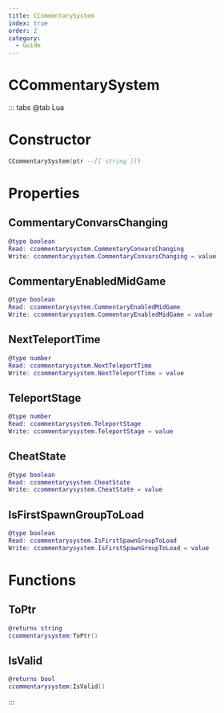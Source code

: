 ```yaml
---
title: CCommentarySystem
index: true
order: 2
category:
  - Guide
---
```


# CCommentarySystem

::: tabs
@tab Lua
# Constructor
```lua
CCommentarySystem(ptr --[[ string ]])
```
# Properties
## CommentaryConvarsChanging 
```lua
@type boolean
Read: ccommentarysystem.CommentaryConvarsChanging
Write: ccommentarysystem.CommentaryConvarsChanging = value
```
## CommentaryEnabledMidGame 
```lua
@type boolean
Read: ccommentarysystem.CommentaryEnabledMidGame
Write: ccommentarysystem.CommentaryEnabledMidGame = value
```
## NextTeleportTime 
```lua
@type number
Read: ccommentarysystem.NextTeleportTime
Write: ccommentarysystem.NextTeleportTime = value
```
## TeleportStage 
```lua
@type number
Read: ccommentarysystem.TeleportStage
Write: ccommentarysystem.TeleportStage = value
```
## CheatState 
```lua
@type boolean
Read: ccommentarysystem.CheatState
Write: ccommentarysystem.CheatState = value
```
## IsFirstSpawnGroupToLoad 
```lua
@type boolean
Read: ccommentarysystem.IsFirstSpawnGroupToLoad
Write: ccommentarysystem.IsFirstSpawnGroupToLoad = value
```
# Functions
## ToPtr
```lua
@returns string
ccommentarysystem:ToPtr()
```
## IsValid
```lua
@returns bool
ccommentarysystem:IsValid()
```

:::